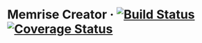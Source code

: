# Memrise Creator &middot; [![Build Status](https://travis-ci.org/PatriceVignola/memrise-creator.svg?branch=master)](https://travis-ci.org/PatriceVignola/memrise-creator) [![Coverage Status](https://coveralls.io/repos/github/PatriceVignola/memrise-creator/badge.svg?branch=master)](https://coveralls.io/github/PatriceVignola/memrise-creator?branch=master)
